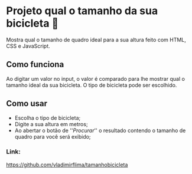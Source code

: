 # Projeto qual o tamanho da sua bicicleta 📏

Mostra qual o tamanho de quadro ideal para a sua altura feito com HTML, CSS e JavaScript. 

## Como funciona
Ao digitar um valor no input, o valor é comparado para lhe mostrar qual o tamanho ideal da sua bicicleta. O tipo de bicicleta pode ser escolhido.

## Como usar
- Escolha o tipo de bicicleta;
- Digite a sua altura em metros;
- Ao abertar o botão de ''*Procurar*'' o resultado contendo o tamanho de quadro para você será exibido;



### Link:

https://github.com/vladimirflima/tamanhobicicleta

